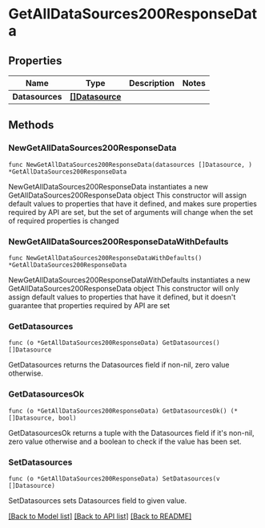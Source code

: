 # GetAllDataSources200ResponseData

## Properties

Name | Type | Description | Notes
------------ | ------------- | ------------- | -------------
**Datasources** | [**[]Datasource**](Datasource.md) |  | 

## Methods

### NewGetAllDataSources200ResponseData

`func NewGetAllDataSources200ResponseData(datasources []Datasource, ) *GetAllDataSources200ResponseData`

NewGetAllDataSources200ResponseData instantiates a new GetAllDataSources200ResponseData object
This constructor will assign default values to properties that have it defined,
and makes sure properties required by API are set, but the set of arguments
will change when the set of required properties is changed

### NewGetAllDataSources200ResponseDataWithDefaults

`func NewGetAllDataSources200ResponseDataWithDefaults() *GetAllDataSources200ResponseData`

NewGetAllDataSources200ResponseDataWithDefaults instantiates a new GetAllDataSources200ResponseData object
This constructor will only assign default values to properties that have it defined,
but it doesn't guarantee that properties required by API are set

### GetDatasources

`func (o *GetAllDataSources200ResponseData) GetDatasources() []Datasource`

GetDatasources returns the Datasources field if non-nil, zero value otherwise.

### GetDatasourcesOk

`func (o *GetAllDataSources200ResponseData) GetDatasourcesOk() (*[]Datasource, bool)`

GetDatasourcesOk returns a tuple with the Datasources field if it's non-nil, zero value otherwise
and a boolean to check if the value has been set.

### SetDatasources

`func (o *GetAllDataSources200ResponseData) SetDatasources(v []Datasource)`

SetDatasources sets Datasources field to given value.



[[Back to Model list]](../README.md#documentation-for-models) [[Back to API list]](../README.md#documentation-for-api-endpoints) [[Back to README]](../README.md)


